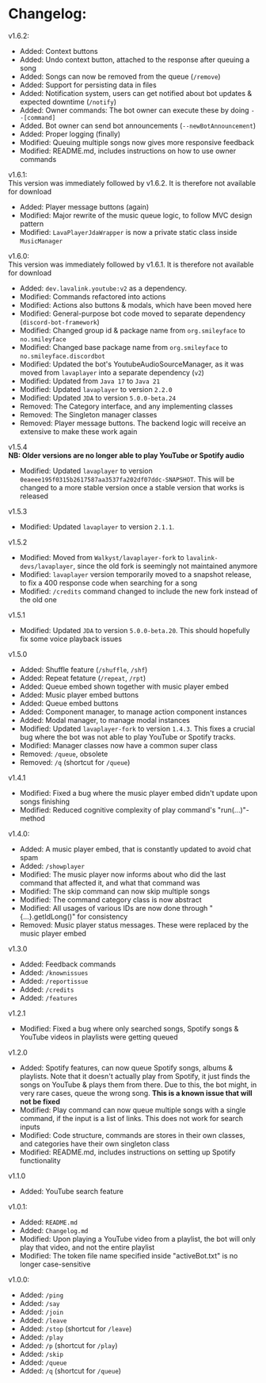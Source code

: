 # Changelog:

v1.6.2:
- Added: Context buttons
- Added: Undo context button, attached to the response after queuing a song
- Added: Songs can now be removed from the queue (`/remove`)
- Added: Support for persisting data in files
- Added: Notification system, users can get notified about bot updates & expected downtime (`/notify`)
- Added: Owner commands: The bot owner can execute these by doing `--[command]`
- Added. Bot owner can send bot announcements (`--newBotAnnouncement`)
- Added: Proper logging (finally)
- Modified: Queuing multiple songs now gives more responsive feedback
- Modified: README.md, includes instructions on how to use owner commands

v1.6.1:
<br/>This version was immediately followed by v1.6.2. It is therefore not available for download
- Added: Player message buttons (again)
- Modified: Major rewrite of the music queue logic, to follow MVC design pattern
- Modified: `LavaPlayerJdaWrapper` is now a private static class inside `MusicManager`

v1.6.0:
<br/>This version was immediately followed by v1.6.1. It is therefore not available for download
- Added: `dev.lavalink.youtube:v2` as a dependency. 
- Modified: Commands refactored into actions
- Modified: Actions also buttons & modals, which have been moved here
- Modified: General-purpose bot code moved to separate dependency (`discord-bot-framework`)
- Modified: Changed group id & package name from `org.smileyface` to `no.smileyface`
- Modified: Changed base package name from `org.smileyface` to `no.smileyface.discordbot`
- Modified: Updated the bot's YoutubeAudioSourceManager, as it was moved from `lavaplayer` into a separate dependency (`v2`)
- Modified: Updated from `Java 17` to `Java 21`
- Modified: Updated `lavaplayer` to version `2.2.0`
- Modified: Updated `JDA` to version `5.0.0-beta.24`
- Removed: The Category interface, and any implementing classes
- Removed: The Singleton manager classes
- Removed: Player message buttons. The backend logic will receive an extensive to make these work again

v1.5.4
<br/>**NB: Older versions are no longer able to play YouTube or Spotify audio**
- Modified: Updated `lavaplayer` to version `0eaeee195f0315b2617587aa3537fa202df07ddc-SNAPSHOT`.
  This will be changed to a more stable version once a stable version that works is released

v1.5.3
- Modified: Updated `lavaplayer` to version `2.1.1`.

v1.5.2
- Modified: Moved from `Walkyst/lavaplayer-fork` to `lavalink-devs/lavaplayer`, since the old fork is seemingly not maintained anymore
- Modified: `lavaplayer` version temporarily moved to a snapshot release, to fix a 400 response code when searching for a song
- Modified: `/credits` command changed to include the new fork instead of the old one

v1.5.1
- Modified: Updated `JDA` to version `5.0.0-beta.20`. This should hopefully fix some voice playback issues

v1.5.0
- Added: Shuffle feature (`/shuffle`, `/shf`)
- Added: Repeat fetature (`/repeat`, `/rpt`)
- Added: Queue embed shown together with music player embed
- Added: Music player embed buttons
- Added: Queue embed buttons
- Added: Component manager, to manage action component instances
- Added: Modal manager, to manage modal instances
- Modified: Updated `lavaplayer-fork` to version `1.4.3`. This fixes a crucial bug where the bot was not able to play YouTube or Spotify tracks.
- Modified: Manager classes now have a common super class
- Removed: `/queue`, obsolete
- Removed: `/q` (shortcut for `/queue`)

v1.4.1
- Modified: Fixed a bug where the music player embed didn't update upon songs finishing
- Modified: Reduced cognitive complexity of play command's "run(...)"-method

v1.4.0:
- Added: A music player embed, that is constantly updated to avoid chat spam
- Added: `/showplayer`
- Modified: The music player now informs about who did the last command that affected it, and what that command was
- Modified: The skip command can now skip multiple songs
- Modified: The command category class is now abstract
- Modified: All usages of various IDs are now done through "{...}.getIdLong()" for consistency
- Removed: Music player status messages. These were replaced by the music player embed

v1.3.0
- Added: Feedback commands
- Added: `/knownissues`
- Added: `/reportissue`
- Added: `/credits`
- Added: `/features`

v1.2.1
- Modified: Fixed a bug where only searched songs, Spotify songs & YouTube videos in playlists were getting queued

v1.2.0
- Added: Spotify features, can now queue Spotify songs, albums & playlists.
  Note that it doesn't actually play from Spotify, it just finds the songs on YouTube & plays them from there.
  Due to this, the bot might, in very rare cases, queue the wrong song. <b>This is a known issue that will not be fixed</b>
- Modified: Play command can now queue multiple songs with a single command, if the input is a list of links.
  This does not work for search inputs
- Modified: Code structure, commands are stores in their own classes, and categories have their own singleton class
- Modified: README.md, includes instructions on setting up Spotify functionality

v1.1.0
- Added: YouTube search feature

v1.0.1:
- Added: `README.md`
- Added: `Changelog.md`
- Modified: Upon playing a YouTube video from a playlist, the bot will only play that video, and not the entire playlist
- Modified: The token file name specified inside "activeBot.txt" is no longer case-sensitive

v1.0.0:
- Added: `/ping`
- Added: `/say`
- Added: `/join`
- Added: `/leave`
- Added: `/stop` (shortcut for `/leave`)
- Added: `/play`
- Added: `/p` (shortcut for `/play`)
- Added: `/skip`
- Added: `/queue`
- Added: `/q` (shortcut for `/queue`)